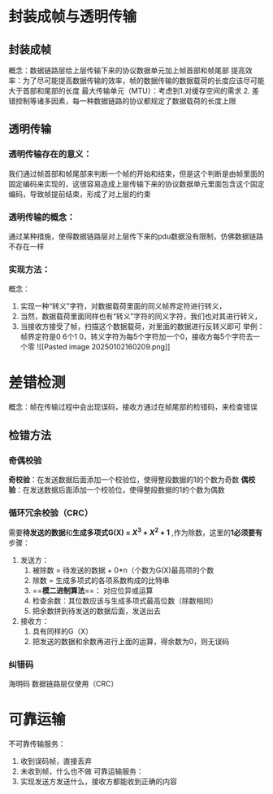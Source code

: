 # 封装成帧与透明传输
## 封装成帧
概念：数据链路层给上层传输下来的协议数据单元加上帧首部和帧尾部
提高效率：为了尽可能提高数据传输的效率，帧的数据传输的数据载荷的长度应该尽可能大于首部和尾部的长度
最大传输单元（MTU）：考虑到1.对缓存空间的需求 2. 差错控制等诸多因素，每一种数据链路的协议都规定了数据载荷的长度上限
## 透明传输
### 透明传输存在的意义：
我们通过帧首部和帧尾部来判断一个帧的开始和结束，但是这个判断是由帧里面的固定编码来实现的，这很容易造成上层传输下来的协议数据单元里面包含这个固定编码，导致帧提前结束，形成了对上层的约束
### 透明传输的概念：
通过某种措施，使得数据链路层对上层传下来的pdu数据没有限制，仿佛数据链路不存在一样
### **实现方法**：
概念：
1. 实现一种“转义”字符，对数据载荷里面的同义帧界定符进行转义，
2. 当然，数据载荷里面同样也有“转义”字符的同义字符，我们也对其进行转义，
3. 当接收方接受了帧，扫描这个数据载荷，对里面的数据进行反转义即可
举例：
帧界定符是0 6个1 0，转义字符为每5个字符加一个0，接收方每5个字符去一个零
![[Pasted image 20250102160209.png]]
# 差错检测
概念：帧在传输过程中会出现误码，接收方通过在帧尾部的检错码，来检查错误
## 检错方法
### 奇偶校验
**奇校验**：在发送数据后面添加一个校验位，使得整段数据的1的个数为奇数
**偶校验**：在发送数据后面添加一个校验位，使得整段数据的1的个数为偶数
### 循环冗余校验（CRC）
需要**待发送的数据**和**生成多项式G(X) = $X^3$ + $X^2$ + 1** ,作为除数，这里的**1必须要有**
步骤：
1. 发送方：
	1. 被除数 = 待发送的数据 + 0\*n（个数为G(X)最高项的个数
	2. 除数 = 生成多项式的各项系数构成的比特串
	3. ==**模二进制算法**==： 对应位异或运算
	4. 检查余数：其位数应该与生成多项式最高位数（除数相同）
	5. 把余数拼到待发送的数据后面，发送出去
2. 接收方：
	1. 具有同样的G（X）
	2. 把发送的数据和余数再进行上面的运算，得余数为0，则无误码
### 纠错码
海明码
数据链路层仅使用（CRC）
# 可靠运输
不可靠传输服务：
1. 收到误码帧，直接丢弃
2. 未收到帧，什么也不做
可靠运输服务：
1. 实现发送方发送什么，接收方都能收到正确的内容